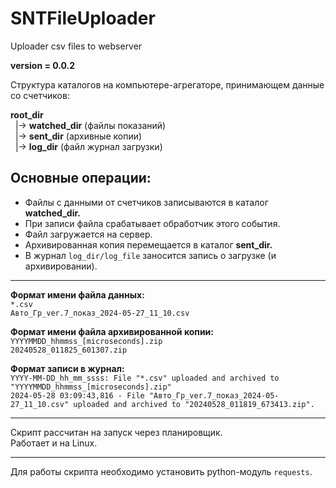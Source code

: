 # SNTFileUploader
Uploader csv files to webserver

**version = 0.0.2**

Структура каталогов на компьютере-агрегаторе, принимающем данные со счетчиков:  

**root_dir**  
&nbsp;&nbsp;|-> **watched_dir**  (файлы показаний)  
&nbsp;&nbsp;|-> **sent_dir**  (архивные копии)  
&nbsp;&nbsp;|-> **log_dir** (файл журнал загрузки)    

## Основные операции:

- Файлы с данными от счетчиков записываются в каталог **watched_dir.**
- При записи файла срабатывает обработчик этого события.
- Файл загружается на сервер.  
- Архивированная копия перемещается в каталог **sent_dir.**  
- В журнал `log_dir/log_file` заносится запись о загрузке (и архивировании).  

***  

**Формат имени файла данных:**  
`*.csv`  
`Авто_Гр_ver.7_показ_2024-05-27_11_10.csv`

**Формат имени файла архивированной копии:**  
`YYYYMMDD_hhmmss_[microseconds].zip`  
`20240528_011825_601307.zip`


**Формат записи в журнал:**  
`YYYY-MM-DD_hh_mm_ssss: File "*.csv" uploaded and archived to "YYYYMMDD_hhmmss_[microseconds].zip"`  
`2024-05-28 03:09:43,816 - File "Авто_Гр_ver.7_показ_2024-05-27_11_10.csv" uploaded and archived to "20240528_011819_673413.zip".`

***

Скрипт рассчитан на запуск через планировщик.  
Работает и на Linux.

***
Для работы скрипта необходимо установить python-модуль `requests`.